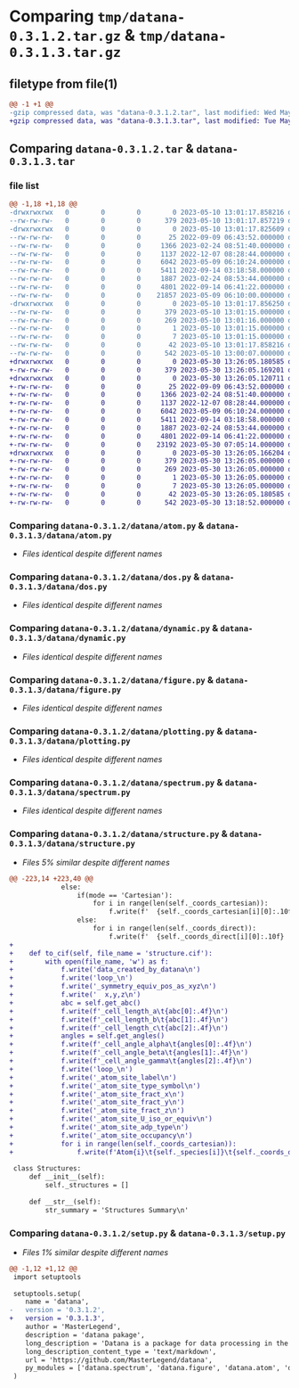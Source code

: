 # Comparing `tmp/datana-0.3.1.2.tar.gz` & `tmp/datana-0.3.1.3.tar.gz`

## filetype from file(1)

```diff
@@ -1 +1 @@
-gzip compressed data, was "datana-0.3.1.2.tar", last modified: Wed May 10 13:01:17 2023, max compression
+gzip compressed data, was "datana-0.3.1.3.tar", last modified: Tue May 30 13:26:05 2023, max compression
```

## Comparing `datana-0.3.1.2.tar` & `datana-0.3.1.3.tar`

### file list

```diff
@@ -1,18 +1,18 @@
-drwxrwxrwx   0        0        0        0 2023-05-10 13:01:17.858216 datana-0.3.1.2/
--rw-rw-rw-   0        0        0      379 2023-05-10 13:01:17.857219 datana-0.3.1.2/PKG-INFO
-drwxrwxrwx   0        0        0        0 2023-05-10 13:01:17.825609 datana-0.3.1.2/datana/
--rw-rw-rw-   0        0        0       25 2022-09-09 06:43:52.000000 datana-0.3.1.2/datana/__init__.py
--rw-rw-rw-   0        0        0     1366 2023-02-24 08:51:40.000000 datana-0.3.1.2/datana/atom.py
--rw-rw-rw-   0        0        0     1137 2022-12-07 08:28:44.000000 datana-0.3.1.2/datana/dos.py
--rw-rw-rw-   0        0        0     6042 2023-05-09 06:10:24.000000 datana-0.3.1.2/datana/dynamic.py
--rw-rw-rw-   0        0        0     5411 2022-09-14 03:18:58.000000 datana-0.3.1.2/datana/figure.py
--rw-rw-rw-   0        0        0     1887 2023-02-24 08:53:44.000000 datana-0.3.1.2/datana/plotting.py
--rw-rw-rw-   0        0        0     4801 2022-09-14 06:41:22.000000 datana-0.3.1.2/datana/spectrum.py
--rw-rw-rw-   0        0        0    21857 2023-05-09 06:10:00.000000 datana-0.3.1.2/datana/structure.py
-drwxrwxrwx   0        0        0        0 2023-05-10 13:01:17.856250 datana-0.3.1.2/datana.egg-info/
--rw-rw-rw-   0        0        0      379 2023-05-10 13:01:15.000000 datana-0.3.1.2/datana.egg-info/PKG-INFO
--rw-rw-rw-   0        0        0      269 2023-05-10 13:01:16.000000 datana-0.3.1.2/datana.egg-info/SOURCES.txt
--rw-rw-rw-   0        0        0        1 2023-05-10 13:01:15.000000 datana-0.3.1.2/datana.egg-info/dependency_links.txt
--rw-rw-rw-   0        0        0        7 2023-05-10 13:01:15.000000 datana-0.3.1.2/datana.egg-info/top_level.txt
--rw-rw-rw-   0        0        0       42 2023-05-10 13:01:17.858216 datana-0.3.1.2/setup.cfg
--rw-rw-rw-   0        0        0      542 2023-05-10 13:00:07.000000 datana-0.3.1.2/setup.py
+drwxrwxrwx   0        0        0        0 2023-05-30 13:26:05.180585 datana-0.3.1.3/
+-rw-rw-rw-   0        0        0      379 2023-05-30 13:26:05.169201 datana-0.3.1.3/PKG-INFO
+drwxrwxrwx   0        0        0        0 2023-05-30 13:26:05.120711 datana-0.3.1.3/datana/
+-rw-rw-rw-   0        0        0       25 2022-09-09 06:43:52.000000 datana-0.3.1.3/datana/__init__.py
+-rw-rw-rw-   0        0        0     1366 2023-02-24 08:51:40.000000 datana-0.3.1.3/datana/atom.py
+-rw-rw-rw-   0        0        0     1137 2022-12-07 08:28:44.000000 datana-0.3.1.3/datana/dos.py
+-rw-rw-rw-   0        0        0     6042 2023-05-09 06:10:24.000000 datana-0.3.1.3/datana/dynamic.py
+-rw-rw-rw-   0        0        0     5411 2022-09-14 03:18:58.000000 datana-0.3.1.3/datana/figure.py
+-rw-rw-rw-   0        0        0     1887 2023-02-24 08:53:44.000000 datana-0.3.1.3/datana/plotting.py
+-rw-rw-rw-   0        0        0     4801 2022-09-14 06:41:22.000000 datana-0.3.1.3/datana/spectrum.py
+-rw-rw-rw-   0        0        0    23192 2023-05-30 07:05:14.000000 datana-0.3.1.3/datana/structure.py
+drwxrwxrwx   0        0        0        0 2023-05-30 13:26:05.166204 datana-0.3.1.3/datana.egg-info/
+-rw-rw-rw-   0        0        0      379 2023-05-30 13:26:05.000000 datana-0.3.1.3/datana.egg-info/PKG-INFO
+-rw-rw-rw-   0        0        0      269 2023-05-30 13:26:05.000000 datana-0.3.1.3/datana.egg-info/SOURCES.txt
+-rw-rw-rw-   0        0        0        1 2023-05-30 13:26:05.000000 datana-0.3.1.3/datana.egg-info/dependency_links.txt
+-rw-rw-rw-   0        0        0        7 2023-05-30 13:26:05.000000 datana-0.3.1.3/datana.egg-info/top_level.txt
+-rw-rw-rw-   0        0        0       42 2023-05-30 13:26:05.180585 datana-0.3.1.3/setup.cfg
+-rw-rw-rw-   0        0        0      542 2023-05-30 13:18:52.000000 datana-0.3.1.3/setup.py
```

### Comparing `datana-0.3.1.2/datana/atom.py` & `datana-0.3.1.3/datana/atom.py`

 * *Files identical despite different names*

### Comparing `datana-0.3.1.2/datana/dos.py` & `datana-0.3.1.3/datana/dos.py`

 * *Files identical despite different names*

### Comparing `datana-0.3.1.2/datana/dynamic.py` & `datana-0.3.1.3/datana/dynamic.py`

 * *Files identical despite different names*

### Comparing `datana-0.3.1.2/datana/figure.py` & `datana-0.3.1.3/datana/figure.py`

 * *Files identical despite different names*

### Comparing `datana-0.3.1.2/datana/plotting.py` & `datana-0.3.1.3/datana/plotting.py`

 * *Files identical despite different names*

### Comparing `datana-0.3.1.2/datana/spectrum.py` & `datana-0.3.1.3/datana/spectrum.py`

 * *Files identical despite different names*

### Comparing `datana-0.3.1.2/datana/structure.py` & `datana-0.3.1.3/datana/structure.py`

 * *Files 5% similar despite different names*

```diff
@@ -223,14 +223,40 @@
             else:
                 if(mode == 'Cartesian'):
                     for i in range(len(self._coords_cartesian)):
                         f.write(f'  {self._coords_cartesian[i][0]:.10f}  {self._coords_cartesian[i][1]:.10f}  {self._coords_cartesian[i][2]:.10f}\n')
                 else:
                     for i in range(len(self._coords_direct)):
                         f.write(f'  {self._coords_direct[i][0]:.10f}  {self._coords_direct[i][1]:.10f}  {self._coords_direct[i][2]:.10f}\n')
+    
+    def to_cif(self, file_name = 'structure.cif'):
+        with open(file_name, 'w') as f:
+            f.write('data_created_by_datana\n')
+            f.write('loop_\n')
+            f.write('_symmetry_equiv_pos_as_xyz\n')
+            f.write('  x,y,z\n')
+            abc = self.get_abc()
+            f.write(f'_cell_length_a\t{abc[0]:.4f}\n')
+            f.write(f'_cell_length_b\t{abc[1]:.4f}\n')
+            f.write(f'_cell_length_c\t{abc[2]:.4f}\n')
+            angles = self.get_angles()
+            f.write(f'_cell_angle_alpha\t{angles[0]:.4f}\n')
+            f.write(f'_cell_angle_beta\t{angles[1]:.4f}\n')
+            f.write(f'_cell_angle_gamma\t{angles[2]:.4f}\n')
+            f.write('loop_\n')
+            f.write('_atom_site_label\n')
+            f.write('_atom_site_type_symbol\n')
+            f.write('_atom_site_fract_x\n')
+            f.write('_atom_site_fract_y\n')
+            f.write('_atom_site_fract_z\n')
+            f.write('_atom_site_U_iso_or_equiv\n')
+            f.write('_atom_site_adp_type\n')
+            f.write('_atom_site_occupancy\n')
+            for i in range(len(self._coords_cartesian)):
+                f.write(f'Atom{i}\t{self._species[i]}\t{self._coords_direct[i][0]:.5f}\t{self._coords_direct[i][1]:.5f}\t{self._coords_direct[i][2]:.5f}\t0.00000\tUiso\t1.00\n')
 
 class Structures:
     def __init__(self):
         self._structures = []
 
     def __str__(self):
         str_summary = 'Structures Summary\n'
```

### Comparing `datana-0.3.1.2/setup.py` & `datana-0.3.1.3/setup.py`

 * *Files 1% similar despite different names*

```diff
@@ -1,12 +1,12 @@
 import setuptools
 
 setuptools.setup(
 	name = 'datana',
-	version = '0.3.1.2',
+	version = '0.3.1.3',
 	author = 'MasterLegend',
 	description = 'datana pakage',
 	long_description = 'Datana is a package for data processing in the field of chemistry. It can be used to process both computational and experimental data.',
 	long_description_content_type = 'text/markdown',
 	url = 'https://github.com/MasterLegend/datana',
 	py_modules = ['datana.spectrum', 'datana.figure', 'datana.atom', 'datana.structure', 'datana.dynamic', 'datana.dos', 'datana.plotting'],
 )
```

